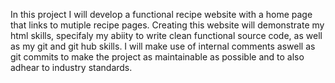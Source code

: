 In this project I will develop a functional recipe website with a home page that links to mutiple recipe pages. Creating this website will demonstrate my html skills, specifaly my abiity to write clean functional source code, as well as my git and git hub skills. I will make use of internal comments aswell as git commits to make the project as maintainable as possible and to also adhear to industry standards.